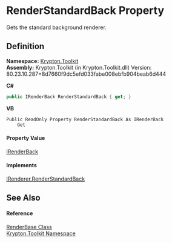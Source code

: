 # RenderStandardBack Property


Gets the standard background renderer.



## Definition
**Namespace:** <a href="79d2eac2-21f4-54ff-7552-b20c33c30600.md">Krypton.Toolkit</a>  
**Assembly:** Krypton.Toolkit (in Krypton.Toolkit.dll) Version: 80.23.10.287+8d7660f9dc5efd033fabe008ebfb904beab6d444

**C#**
``` C#
public IRenderBack RenderStandardBack { get; }
```
**VB**
``` VB
Public ReadOnly Property RenderStandardBack As IRenderBack
	Get
```



#### Property Value
<a href="bd7eb0cb-6031-2b3c-9cd5-c61d25d34e5b.md">IRenderBack</a>

#### Implements
<a href="574388f7-aa5e-5eca-aed8-fda0d712c483.md">IRenderer.RenderStandardBack</a>  


## See Also


#### Reference
<a href="6cc5032c-8089-e880-78ad-3a805f7bd344.md">RenderBase Class</a>  
<a href="79d2eac2-21f4-54ff-7552-b20c33c30600.md">Krypton.Toolkit Namespace</a>  
